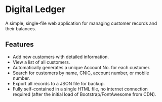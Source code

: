 # Digital Ledger

A simple, single-file web application for managing customer records and their balances.

## Features

-   Add new customers with detailed information.
-   View a list of all customers.
-   Automatically generates a unique Account No. for each customer.
-   Search for customers by name, CNIC, account number, or mobile number.
-   Export all records to a JSON file for backup.
-   Fully self-contained in a single HTML file, no internet connection required (after the initial load of Bootstrap/FontAwesome from CDN).
